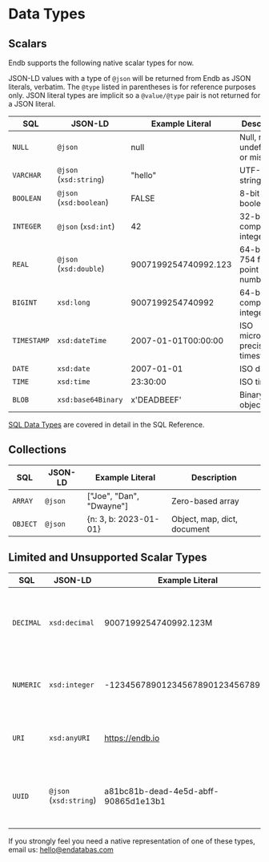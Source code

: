 # Data Types

## Scalars

Endb supports the following native scalar types for now.

JSON-LD values with a type of `@json` will be returned from Endb as JSON literals, verbatim.
The `@type` listed in parentheses is for reference purposes only.
JSON literal types are implicit so a `@value/@type` pair is not returned for a JSON literal.

| SQL         | JSON-LD                 | Example Literal      | Description                           |
|-------------|-------------------------|----------------------|---------------------------------------|
| `NULL`      | `@json`                 | null                 | Null, nil, undefined, or missing      |
| `VARCHAR`   | `@json` (`xsd:string`)  | "hello"              | UTF-8 string                          |
| `BOOLEAN`   | `@json` (`xsd:boolean`) | FALSE                | 8-bit boolean                         |
| `INTEGER`   | `@json` (`xsd:int`)     | 42                   | 32-bit two's complement integer (?)   |
| `REAL`      | `@json` (`xsd:double`)  | 9007199254740992.123 | 64-bit IEEE 754 floating point number |
| `BIGINT`    | `xsd:long`              | 9007199254740992     | 64-bit two's complement integer       |
| `TIMESTAMP` | `xsd:dateTime`          | 2007-01-01T00:00:00  | ISO microsecond precision timestamp   |
| `DATE`      | `xsd:date`              | 2007-01-01           | ISO date                              |
| `TIME`      | `xsd:time`              | 23:30:00             | ISO time                              |
| `BLOB`      | `xsd:base64Binary`      | x'DEADBEEF'          | Binary large object                   |

[SQL Data Types](/sql/data_types.md) are covered in detail in the SQL Reference.

## Collections

| SQL         | JSON-LD            | Example Literal                      | Description                 |
|-------------|--------------------|--------------------------------------|-----------------------------|
| `ARRAY`     | `@json`            | ["Joe", "Dan", "Dwayne"]             | Zero-based array            |
| `OBJECT`    | `@json`            | {n: 3, b: 2023-01-01}                | Object, map, dict, document |

## Limited and Unsupported Scalar Types

| SQL         | JSON-LD                | Example Literal                      | Description                                                                |
|-------------|------------------------|--------------------------------------|----------------------------------------------------------------------------|
| `DECIMAL`   | `xsd:decimal`          | 9007199254740992.123M                | Arbitrary precision decimal. Limited support. Use 2 `BIGINT`s or `VARCHAR` |
| `NUMERIC`   | `xsd:integer`          | -123456789012345678901234567890N     | Arbitrary precision integer. Unsupported. Use `VARCHAR`                    |
| `URI`       | `xsd:anyURI`           | https://endb.io                      | Uniform Resource Identifier. Unsupported. Use `VARCHAR`                    |
| `UUID`      | `@json` (`xsd:string`) | a81bc81b-dead-4e5d-abff-90865d1e13b1 | 128-bit Universally Unique Identifier. Unsupported. Use `VARCHAR`          |

If you strongly feel you need a native representation of one of these types, email us: [hello@endatabas.com](mailto:hello@endatabas.com)
